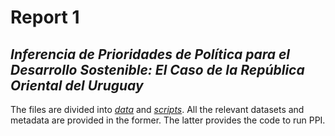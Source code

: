 # Report 1
## *Inferencia de Prioridades de Política para el Desarrollo Sostenible: El Caso de la República Oriental del Uruguay*

The files are divided into *[data](/report_1/data)* and *[scripts](/report_1/scripts)*. All the relevant datasets and metadata are provided in the former. The latter provides the code to run PPI.
